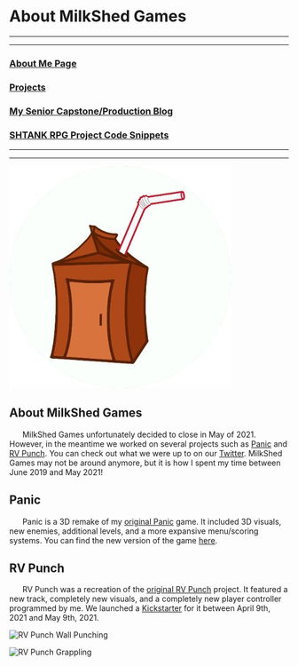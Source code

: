 # About MilkShed Games

---
---

### [About Me Page](https://matthewroy01.github.io/aboutme)

### [Projects](https://matthewroy01.github.io/index)

### [My Senior Capstone/Production Blog](https://matthewroy01.github.io/capstoneblog)

### [SHTANK RPG Project Code Snippets](https://matthewroy01.github.io/shtank)

---
---

![The MilkShed Games Logo](https://raw.githubusercontent.com/matthewroy01/matthewroy01.github.io/master/img/milkshed/milkshed_logo.png "The MilkShed Games Logo")

## About MilkShed Games

&nbsp;&nbsp;&nbsp;&nbsp;&nbsp;&nbsp;MilkShed Games unfortunately decided to close in May of 2021. However, in the meantime we worked on several projects such as [Panic](https://milkshed-games.itch.io/panic-2020) and [RV Punch](https://www.kickstarter.com/projects/milkshedgames/rv-punch?ref=dli51r&token=ac7c14af). You can check out what we were up to on our [Twitter](https://twitter.com/MilkShedGames). MilkShed Games may not be around anymore, but it is how I spent my time between June 2019 and May 2021!

## Panic

&nbsp;&nbsp;&nbsp;&nbsp;&nbsp;&nbsp;Panic is a 3D remake of my [original Panic](https://matthewroy.itch.io/panic) game. It included 3D visuals, new enemies, additional levels, and a more expansive menu/scoring systems. You can find the new version of the game [here](https://milkshed-games.itch.io/panic-2020).

## RV Punch

&nbsp;&nbsp;&nbsp;&nbsp;&nbsp;&nbsp;RV Punch was a recreation of the [original RV Punch](https://milkshed-games.itch.io/rvpunch) project. It featured a new track, completely new visuals, and a completely new player controller programmed by me. We launched a [Kickstarter](https://www.kickstarter.com/projects/milkshedgames/rv-punch?ref=dli51r&token=ac7c14af) for it between April 9th, 2021 and May 9th, 2021.

![RV Punch Wall Punching](https://raw.githubusercontent.com/matthewroy01/matthewroy01.github.io/master/img/milkshed/rvpunch_wallpunching.gif "RV Punch Wall Punching")

![RV Punch Grappling](https://raw.githubusercontent.com/matthewroy01/matthewroy01.github.io/master/img/milkshed/rvpunch_grappling.gif "RV Punch Grappling")
